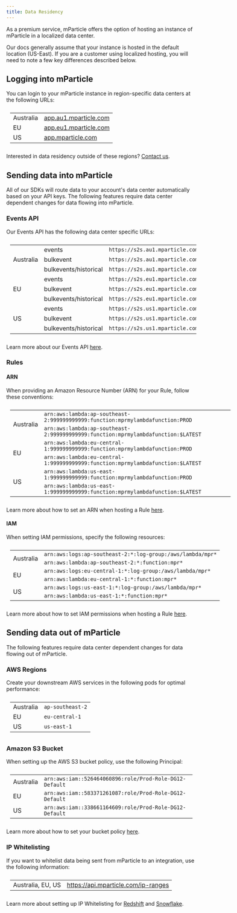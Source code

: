```yaml
---
title: Data Residency
---
```


As a premium service, mParticle offers the option of hosting an instance of mParticle in a localized data center.

Our docs generally assume that your instance is hosted in the default location (US-East). If you are a customer using localized hosting, you will need to note a few key differences described below.

## Logging into mParticle

You can login to your mParticle instance in region-specific data centers at the following URLs:

<table style="width:100%; padding:10px;">
  <tr>
  <td>Australia</td>
    <td><a href="https://app.au1.mparticle.com" target="_blank">app.au1.mparticle.com</a></td>
  </tr>
  <tr>
    <td>EU</td>
    <td><a href="https://app.eu1.mparticle.com" target="_blank">app.eu1.mparticle.com</a></td>
</tr>
 <tr>
    <td>US</td>
    <td><a href="https://app.mparticle.com" target="_blank">app.mparticle.com</a></td>
</tr>
</table>

Interested in data residency outside of these regions? [Contact us](https://www.mparticle.com/contact).

## Sending data into mParticle

All of our SDKs will route data to your account's data center automatically based on your API keys. The following features require data center dependent changes for data flowing into mParticle.

### Events API

Our Events API has the following data center specific URLs:

<table style="width:100%; padding:10px;">
  <tr>
    <td rowspan="3">Australia</td>
    <td>events</td>
    <td><code>https://s2s.au1.mparticle.com/v2/events</code></td>
  </tr>
    <tr>
    <td>bulkevent</td>
    <td><code>https://s2s.au1.mparticle.com/v2/bulkevent</code></td>
  </tr>
    <tr>
    <td>bulkevents/historical</td>
    <td><code>https://s2s.au1.mparticle.com/v2/bulkevents/historical</code></td>
  </tr>

  <tr>
    <td rowspan="3">EU</td>
    <td>events</td>
    <td><code>https://s2s.eu1.mparticle.com/v2/events</code></td>
  </tr>
    <tr>
    <td>bulkevent</td>
    <td><code>https://s2s.eu1.mparticle.com/v2/bulkevent</code></td>
  </tr>
    <tr>
    <td>bulkevents/historical</td>
    <td><code>https://s2s.eu1.mparticle.com/v2/bulkevents/historical</code></td>
  </tr>
  
  <tr>
    <td rowspan="3">US</td>
    <td>events</td>
    <td><code>https://s2s.us1.mparticle.com/v2/events</code></td>
  </tr>
    <tr>
    <td>bulkevent</td>
    <td><code>https://s2s.us1.mparticle.com/v2/bulkevent</code></td>
  </tr>
    <tr>
    <td>bulkevents/historical</td>
    <td><code>https://s2s.us1.mparticle.com/v2/bulkevents/historical</code></td>
  </tr>
</table>

Learn more about our Events API [here](/developers/server/http/).

### Rules

#### ARN

When providing an Amazon Resource Number (ARN) for your Rule, follow these conventions:

<table style="width:120%; padding:10px;">
  <tr>
    <td rowspan="2">Australia</td>
    <td><code>arn:aws:lambda:ap-southeast-2:999999999999:function:mprmylambdafunction:PROD</code></td>
  </tr>
  <tr>
    <td><code>arn:aws:lambda:ap-southeast-2:999999999999:function:mprmylambdafunction:$LATEST</code></td>
  </tr>

 <tr>
    <td rowspan="2">EU</td>
    <td><code>arn:aws:lambda:eu-central-1:999999999999:function:mprmylambdafunction:PROD</code></td>
  </tr>
  <tr>
    <td><code>arn:aws:lambda:eu-central-1:999999999999:function:mprmylambdafunction:$LATEST</code></td>
  </tr>

  <tr>
    <td rowspan="2">US</td>
    <td><code>arn:aws:lambda:us-east-1:999999999999:function:mprmylambdafunction:PROD</code></td>
  </tr>
  <tr>
    <td><code>arn:aws:lambda:us-east-1:999999999999:function:mprmylambdafunction:$LATEST</code></td>
  </tr>
</table>

Learn more about how to set an ARN when hosting a Rule [here](/guides/platform-guide/rules/#create-a-function-in-aws).

#### IAM

When setting IAM permissions, specify the following resources:

<table style="width:120%; padding:10px;">
  <tr>
    <td rowspan="2">Australia</td>
    <td><code>arn:aws:logs:ap-southeast-2:*:log-group:/aws/lambda/mpr*</code></td>
  </tr>
  <tr>
    <td><code>arn:aws:lambda:ap-southeast-2:*:function:mpr*</code></td>
  </tr>

  <tr>
    <td rowspan="2">EU</td>
    <td><code>arn:aws:logs:eu-central-1:*:log-group:/aws/lambda/mpr*</code></td>
  </tr>
  <tr>
    <td><code>arn:aws:lambda:eu-central-1:*:function:mpr*</code></td>
  </tr>
  
  <tr>
    <td rowspan="2">US</td>
    <td><code>arn:aws:logs:us-east-1:*:log-group:/aws/lambda/mpr*</code></td>
  </tr>
  <tr>
    <td><code>arn:aws:lambda:us-east-1:*:function:mpr*</code></td>
  </tr>
</table>

Learn more about how to set IAM permissions when hosting a Rule [here](/guides/platform-guide/rules/#iam-user).

## Sending data out of mParticle

The following features require data center dependent changes for data flowing out of mParticle.

### AWS Regions

Create your downstream AWS services in the following pods for optimal performance:

<table style="width:100%; padding:10px;">
  <tr>
    <td rowspan="1">Australia</td>
    <td><code>ap-southeast-2</code></td>
  </tr>
  <tr>
    <td rowspan="1">EU</td>
    <td><code>eu-central-1</code></td>
  </tr>
  <tr>
    <td rowspan="1">US</td>
    <td><code>us-east-1</code></td>
  </tr>
</table>

### Amazon S3 Bucket

When setting up the AWS S3 bucket policy, use the following Principal:

<table style="width:100%; padding:10px;">
  <tr>
    <td rowspan="1">Australia</td>
    <td><code>arn:aws:iam::526464060896:role/Prod-Role-DG12-Default</code></td>
  </tr>
  <tr>
    <td rowspan="1">EU</td>
    <td><code>arn:aws:iam::583371261087:role/Prod-Role-DG12-Default</code></td>
  </tr>
  <tr>
    <td rowspan="1">US</td>
    <td><code>arn:aws:iam::338661164609:role/Prod-Role-DG12-Default</code></td>
  </tr>
</table>

Learn more about how to set your bucket policy [here](/integrations/amazons3/event/#aws-s3-bucket-policy-template).

### IP Whitelisting

If you want to whitelist data being sent from mParticle to an integration, use the following information:

<table style="width:100%; padding:10px;">
  <tr>
  <td>Australia, EU, US</td>
    <td><a href="https://api.mparticle.com/ip-ranges" target="_blank">https://api.mparticle.com/ip-ranges</a></td>
  </tr>
</table>

Learn more about setting up IP Whitelisting for [Redshift](/integrations/amazon-redshift/data-warehouse) and [Snowflake](/integrations/snowflake/data-warehouse/#snowflake-ip-whitelisting).

